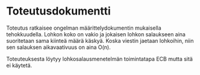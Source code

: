 Toteutusdokumentti
===

Toteutus ratkaisee ongelman määrittelydokumentin mukaisella tehokkuudella. Lohkon
koko on vakio ja jokaisen lohkon salaukseen aina suoritetaan sama kiinteä määrä
käskyä. Koska viestin jaetaan lohkoihin, niin sen salauksen aikavaativuus on aina O(n).

Toteuteuksesta löytyy lohkosalausmenetelmän toimintatapa ECB mutta sitä ei käytetä.
